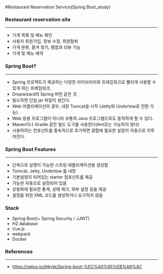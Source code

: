 #Restaurant Reservation Service(Spring Boot_study)

### Restaurant reservation site
-----------------------
* 가게 목록 및 메뉴 확인
* 사용자 회원가입, 정보 수정, 회원탈퇴 
* 가게 분류, 즐겨 찾기, 평점과 리뷰 기능 
* 가게 및 메뉴 예약

### Spring Boot?
-----------------------
* Spring 프로젝트가 제공하는 다양한 라이브러리와 프레임워크로 빨리게 사용할 수 있게 하는 프레임워크.
* Dropwizard의 Spring 버전 같은 것.
* 빌드하면 단일 jar 파일이 생긴다.
* Web 어플리케이션의 경우, 내장 Tomcat을 시작 (Jetty와 Undertow로 전환 가능).
* Web 응용 프로그램이 아니라 보통의 Java 프로그램으로도 동작하게 할 수 있다.
* Maven이나 Gradle 같은 빌드 도구를 사용한다(Ant로는 가능하지 않다)
* 사용하려는 컨포넌트를 종속적으로 추가하면 결합에 필요한 설정이 자동으로 이루어진다.

### Spring Boot Features
-----------------------
* 단독으로 실행이 가능한 스프링 애플리케이션을 생성함
* Tomcat, Jetty, Undertow 를 내장
* 기본설정이 되어있는 starter 컴포넌트를 제공
* 가능한 자동으로 설정되어 있음
* 상용화에 필요한 통계, 상태 체크, 외부 설정 등을 제공
* 설정을 위한 XML 코드를 생성하거나 요구하지 않음

### Stack
* Spring Boot(+ Spring Security / JJWT)
* H2 database
* Vue.js
* webpack
* Docker

### References
-----------------------
* https://velog.io/@kyle/Spring-boot-%EC%A0%95%EB%A6%AC

